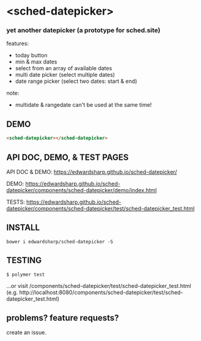 # \<sched-datepicker\>

### yet another datepicker (a prototype for sched.site)

features:
  - today button 
  - min & max dates 
  - select from an array of available dates
  - multi date picker (select multiple dates)
  - date range picker (select two dates: start & end)

note: 
  - multidate & rangedate can't be used at the same time! 

## DEMO

<!--
```
<custom-element-demo>
  <template>
		<link rel="import" href="sched-datepicker.html">
    <sched-datepicker></sched-datepicker>
  </template>
</custom-element-demo>
```
-->
```html
<sched-datepicker></sched-datepicker>
```

## API DOC, DEMO, & TEST PAGES

API DOC & DEMO: https://edwardsharp.github.io/sched-datepicker/

DEMO: https://edwardsharp.github.io/sched-datepicker/components/sched-datepicker/demo/index.html

TESTS: https://edwardsharp.github.io/sched-datepicker/components/sched-datepicker/test/sched-datepicker_test.html

## INSTALL 

```
bower i edwardsharp/sched-datepicker -S
```

## TESTING

```
$ polymer test
```

...or visit  /components/sched-datepicker/test/sched-datepicker_test.html  (e.g. http://localhost:8080/components/sched-datepicker/test/sched-datepicker_test.html)

## problems? feature requests?

create an issue.